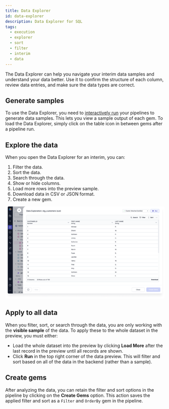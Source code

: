 ```yaml
---
title: Data Explorer
id: data-explorer
description: Data Explorer for SQL
tags:
  - execution
  - explorer
  - sort
  - filter
  - interim
  - data
---
```


The Data Explorer can help you navigate your interim data samples and understand your data better. Use it to confirm the structure of each column, review data entries, and make sure the data types are correct.

## Generate samples

To use the Data Explorer, you need to [interactively run](/analysts/development/execution/#interactive-execution) your pipelines to generate data samples. This lets you view a sample output of each gem. To load the Data Explorer, simply click on the table icon in between gems after a pipeline run.

## Explore the data

When you open the Data Explorer for an interim, you can:

1. Filter the data.
1. Sort the data.
1. Search through the data.
1. Show or hide columns.
1. Load more rows into the preview sample.
1. Download data in CSV or JSON format.
1. Create a new gem.

![DataExplorationSQL](./img/DataExplorationSQL.png)

## Apply to all data

When you filter, sort, or search through the data, you are only working with the **visible sample** of the data. To apply these to the whole dataset in the preview, you must either:

- Load the whole dataset into the preview by clicking **Load More** after the last record in the preview until all records are shown.
- Click **Run** in the top right corner of the data preview. This will filter and sort based on all of the data in the backend (rather than a sample).

## Create gems

After analyzing the data, you can retain the filter and sort options in the pipeline by clicking on the **Create Gems** option. This action saves the applied filter and sort as a `Filter` and `OrderBy` gem in the pipeline.
